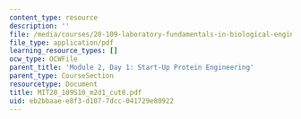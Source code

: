 ```yaml
---
content_type: resource
description: ''
file: /media/courses/20-109-laboratory-fundamentals-in-biological-engineering-spring-2010/eb2bbaaee8f3d1077dcc041729e80922_MIT20_109S10_m2d1_cut0.pdf
file_type: application/pdf
learning_resource_types: []
ocw_type: OCWFile
parent_title: 'Module 2, Day 1: Start-Up Protein Engineering'
parent_type: CourseSection
resourcetype: Document
title: MIT20_109S10_m2d1_cut0.pdf
uid: eb2bbaae-e8f3-d107-7dcc-041729e80922
---
```

